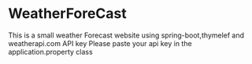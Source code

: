 # WeatherForeCast
This is a small weather Forecast website using spring-boot,thymelef and weatherapi.com API key
Please paste your api key in the application.property class
